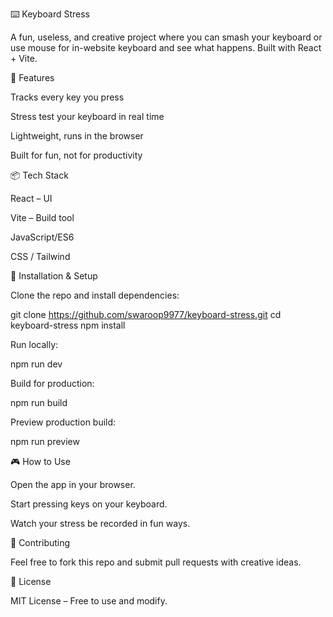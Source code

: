 ⌨️ Keyboard Stress

A fun, useless, and creative project where you can smash your keyboard or use mouse for in-website keyboard and see what happens. Built with React + Vite.

🚀 Features

Tracks every key you press

Stress test your keyboard in real time

Lightweight, runs in the browser

Built for fun, not for productivity

📦 Tech Stack

React – UI

Vite – Build tool

JavaScript/ES6

CSS / Tailwind

🔧 Installation & Setup

Clone the repo and install dependencies:

git clone https://github.com/swaroop9977/keyboard-stress.git
cd keyboard-stress
npm install


Run locally:

npm run dev


Build for production:

npm run build


Preview production build:

npm run preview

🎮 How to Use

Open the app in your browser.

Start pressing keys on your keyboard.

Watch your stress be recorded in fun ways.


🤝 Contributing

Feel free to fork this repo and submit pull requests with creative ideas.

📜 License

MIT License – Free to use and modify.
